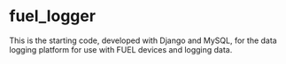 # fuel_logger

This is the starting code, developed with Django and MySQL, for the data logging platform for use with FUEL devices and logging data.  

